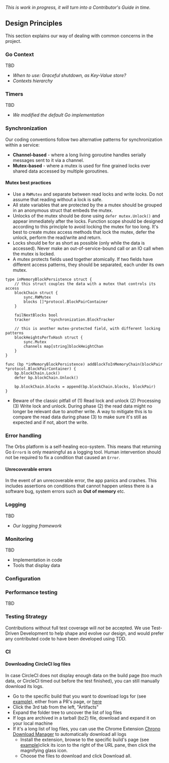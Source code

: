 *This is work in progress, it will turn into a Contributor's Guide in time.*

## Design Principles

This section explains our way of dealing with common concerns in the project.

### Go Context
TBD
* *When to use: Graceful shutdown, as Key-Value store?*
* *Contexts hierarchy*

### Timers
TBD
* *We modified the default Go implementation*

### Synchronization

Our coding conventions follow two alternative patterns for synchronization within a service:
* **Channel-based** - where a long living goroutine handles serially messages sent to it via a channel.
* **Mutex-based** - where a mutex is used for fine grained locks over shared data accessed by multiple goroutines.

#### Mutex best practices

* Use a `RWMutex` and separate between read locks and write locks. Do not assume that reading without a lock is safe.
* All state variables that are protected by the a mutex should be grouped in an anonymous struct that embeds the mutex.
* Unlocks of the mutex should be done using `defer mutex.Unlock()` and appear immediately after the locks. Function scope should be designed according to this principle to avoid locking the mutex for too long. It's best to create mutex access methods that lock the mutex, defer the unlock, perform the read/write and return.
* Locks should be for as short as possible (only while the data is accessed). Never make an out-of-service-bound call or an IO call when the mutex is locked.
* A mutex protects fields used together atomically. If two fields have different access patterns, they should be separated, each under its own mutex.

```golang
type inMemoryBlockPersistence struct {
	// this struct couples the data with a mutex that controls its access
	blockChain struct {
		sync.RWMutex
		blocks []*protocol.BlockPairContainer
	}
	
	failNextBlocks bool
	tracker        *synchronization.BlockTracker
	
	// this is another mutex-protected field, with different locking patterns
 	blockHeightsPerTxHash struct {
		sync.Mutex
		channels map[string]blockHeightChan
	}
}

func (bp *inMemoryBlockPersistence) addBlockToInMemoryChain(blockPair *protocol.BlockPairContainer) {
	bp.blockChain.Lock()
	defer bp.blockChain.Unlock()

	bp.blockChain.blocks = append(bp.blockChain.blocks, blockPair)
}

```
* Beware of the classic pitfall of (1) Read lock and unlock (2) Processing (3) Write lock and unlock. During phase (2) the read data might no longer be relevant due to another write. A way to mitigate this is to compare the read data during phase (3) to make sure it's still as expected and if not, abort the write.

### Error handling
The Orbs platform is a self-healing eco-system. This means that returning Go `Error`s is only meaningful as a logging tool.
Human intervention should not be required to fix a condition that caused an `Error`.
#### Unrecoverable errors
In the event of an unrecoverable error, the app panics and crashes.
This includes assertions on conditions that cannot happen unless there is a software bug, system errors such as **Out of memory** etc.

### Logging
TBD
* *Our logging framework*


### Monitoring
TBD
* Implementation in code
* Tools that display data

### Configuration


### Performance testing
TBD

### Testing Strategy
Contributions without full test coverage will _not_ be accepted. We use Test-Driven Development to help shape and evolve our design, and would prefer any contributed code to have been developed using TDD.

### CI
#### Downloading CircleCI log files
In case CircleCI does not display enough data on the build page (too much data, or CircleCI timed out before the test finished), you can still manually download its logs.
* Go to the specific build that you want to download logs for (see [example](https://circleci.com/gh/orbs-network/orbs-network-go/3328)), either from a PR's page, or [here](https://circleci.com/gh/orbs-network/orbs-network-go/tree/master)
* Click the 3rd tab from the left, "Artifacts"
* Expand the folder tree to uncover the list of log files
* If logs are archived in a tarball (bz2) file, download and expand it on your local machine
* If it's a long list of log files, you can use the Chrome Extension [Chrono Download Manager](https://chrome.google.com/webstore/detail/chrono-download-manager/mciiogijehkdemklbdcbfkefimifhecn?hl=en) to automatically download all logs
  * Install the extension, browse to the specific build's page (see [example](https://circleci.com/gh/orbs-network/orbs-network-go/3328))click its icon to the right of the URL pane, then click the magnifying glass icon.
  * Choose the files to download and click Download all.



